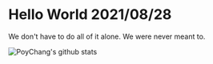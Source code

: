 # Hello World 2021/08/28

We don't have to do all of it alone. We were never meant to.

![PoyChang's github stats](https://github-readme-stats.vercel.app/api?username=poychang&show_icons=true&theme=dracula)
